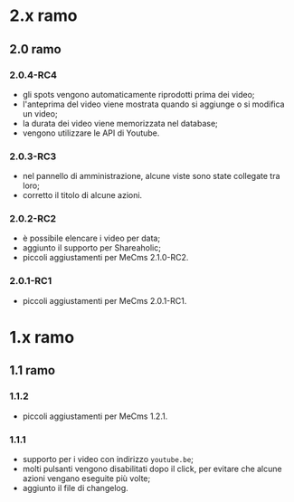 # 2.x ramo
## 2.0 ramo
### 2.0.4-RC4
* gli spots vengono automaticamente riprodotti prima dei video;
* l'anteprima del video viene mostrata quando si aggiunge o si modifica un video;
* la durata dei video viene memorizzata nel database;
* vengono utilizzare le API di Youtube.

### 2.0.3-RC3
* nel pannello di amministrazione, alcune viste sono state collegate tra loro;
* corretto il titolo di alcune azioni.

### 2.0.2-RC2
* è possibile elencare i video per data;
* aggiunto il supporto per Shareaholic;
* piccoli aggiustamenti per MeCms 2.1.0-RC2.

### 2.0.1-RC1
* piccoli aggiustamenti per MeCms 2.0.1-RC1.

# 1.x ramo
## 1.1 ramo
### 1.1.2
* piccoli aggiustamenti per MeCms 1.2.1.

### 1.1.1
* supporto per i video con indirizzo `youtube.be`;
* molti pulsanti vengono disabilitati dopo il click, per evitare che alcune azioni vengano eseguite più volte;
* aggiunto il file di changelog.